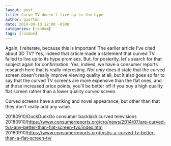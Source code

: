```yaml
---
layout: post
title: Curve TV doesn't live up to the hype
author: quorten
date: 2018-09-10 12:00 -0500
categories: [random]
tags: [random]
---
```


Again, I reiterate, because this is important!  The earlier article
I've cited about 3D TV?  Yes, indeed that article made a statement
that curved TV failed to live up to its hype promises.  But, for
posterity, let's search for that subject again for confirmation.  Yes,
indeed, we have a consumer reports research here that is really
interesting.  _Not only_ does it state that the curved screen doesn't
really improve viewing quality at all, but it also goes so far to say
that the curved TV screens are more expensive than the flat ones, and
at those increased price points, you'll be better off if you buy a
high quality flat screen rather than a lower quality curved screen.

Curved screens have a striking and novel appearance, but other than
that they don't really add any value.

20180910/DuckDuckGo consumer backlash curved televisions
20180910/https://www.consumerreports.org/cro/news/2014/07/are-curved-tvs-any-better-than-flat-screen-tvs/index.htm
20180910/https://www.consumerreports.org/tvs/is-a-curved-tv-better-than-a-flat-screen-tv/
